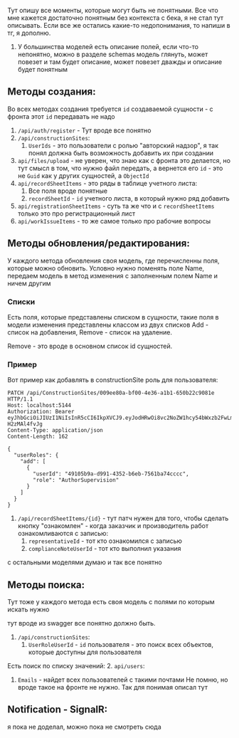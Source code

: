 Тут опишу все моменты, которые могут быть не понятными.
Все что мне кажется достаточно понятным без контекста с бека,
я не стал тут описывать. Если все же остались какие-то
недопонимания, то напиши в тг, я дополню.

1. У большинства моделей есть описание полей, если что-то 
непонятно, можно в разделе schemas модель глянуть, 
может повезет и там будет описание, 
может повезет дважды и описание будет понятным  

## Методы создания:
Во всех методах создания требуется `id` создаваемой сущности - 
с фронта этот `id` передавать не надо 
1. `/api/auth/register` - Тут вроде все понятно
2. `/api/constructionSites`:
   1. `UserIds` - это пользователи с ролью "авторский надзор", 
   я так понял должна быть возможность добавить их при создании
3. `api/files/upload` - не уверен, что знаю как с фронта это 
делается, но тут смысл в том, что нужно файл передать, 
а вернется его `id` - это не `Guid` как у других сущностей, 
а `ObjectId`
4. `api/recordSheetItems` - это ряды в таблице учетного листа:
   1. Все поля вроде понятные
   2. `recordSheetId` - `id` учетного листа, в который нужно ряд добавить
5. `api/registrationSheetItems` - суть та же что и с `recordSheetItems` только это про регистрационный лист
6. `api/workIssueItems` - то же самое только про рабочие вопросы


## Методы обновления/редактирования:
У каждого метода обновления своя модель, где перечисленны поля, 
которые можно обновить. Условно нужно поменять поле Name, передаем 
модель в метод изменения с заполненным полем Name и ничем другим

### Списки
Есть поля, которые представлены списком в сущности, 
такие поля в модели изменения представлены классом из двух списков
Add - список на добавления, Remove - список на удаление.

Remove - это вроде в основном список id сущностей.

### Пример
Вот пример как добавлять в constructionSite роль для пользователя:
```http request
PATCH /api/ConstructionSites/009ee80a-bf00-4e36-a1b1-650b22c9081e HTTP/1.1
Host: localhost:5144
Authorization: Bearer eyJhbGciOiJIUzI1NiIsInR5cCI6IkpXVCJ9.eyJodHRwOi8vc2NoZW1hcy54bWxzb2FwLm9yZy93cy8yMDA1LzA1L2lkZW50aXR5L2NsYWltcy9uYW1laWRlbnRpZmllciI6ImM0NGVmNmExLTY4ODctNGQzOC04ODZlLWI2MDUyM2RjNDljZCIsImh0dHA6Ly9zY2hlbWFzLm1pY3Jvc29mdC5jb20vd3MvMjAwOC8wNi9pZGVudGl0eS9jbGFpbXMvcm9sZSI6IkFkbWluIiwiZXhwIjoxNzQ3NjcwNTc5LCJpc3MiOiJFTG9nQm9va0FwcCIsImF1ZCI6IkVMb2dCb29rQXBwVXNlcnMifQ.HXgJveORAiteXDv9FExeiAUag4nxoZO-H2zMAl4fvJg
Content-Type: application/json
Content-Length: 162

{
  "userRoles": {
    "add": [
      {
        "userId": "49105b9a-d991-4352-b6eb-7561ba74cccc",
        "role": "AuthorSupervision"
      }
    ]
  }
}
```

1. `/api/recordSheetItems/{id}` - тут патч нужен для того, 
чтобы сделать кнопку "ознакомлен" - когда заказчик и 
производитель работ ознакомливаются с записью:
   1. `representativeId` - тот кто ознакомился с записью
   2. `complianceNoteUserId` - тот кто выполнил указания

с остальными моделями думаю и так все понятно


## Методы поиска:
Тут тоже у каждого метода есть своя модель с полями по 
которым искать нужно

тут вроде из swagger все понятно должно быть.

1. `/api/constructionSites`:
   1. `UserRoleUserId` - `id` пользователя - это поиск всех объектов, 
которые доступны для пользователя

Есть поиск по списку значений:
2. `api/users`:
   1. `Emails` - найдет всех пользователей с такими почтами
Не помню, но вроде такое на фронте не нужно. Так для понимая описал тут

## Notification - SignalR:
я пока не доделал, можно пока не смотреть сюда
